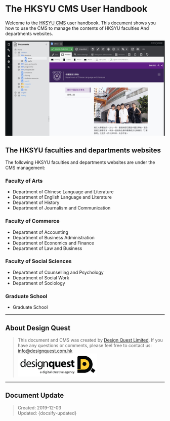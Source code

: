 # The HKSYU CMS User Handbook

Welcome to the [HKSYU CMS](http://hksyu.dev.dq.hk/admin) user handbook. This document shows you how to use the CMS to manage the contents of HKSYU faculties And departments websites.

![](basic/images/03.jpg)

## The HKSYU faculties and departments websites
The following HKSYU faculties and departments websites are under the CMS management:

### Faculty of Arts
- Department of Chinese Language and Literature
- Department of English Language and Literature
- Department of History
- Department of Journalism and Communication

### Faculty of Commerce
- Department of Accounting
- Department of Business Administration
- Department of Economics and Finance
- Department of Law and Business

### Faculty of Social Sciences
- Department of Counselling and Psychology
- Department of Social Work
- Department of Sociology

### Graduate School
- Graduate School

---
## About Design Quest
> This document and CMS was created by [Design Quest Limited](https://designquest.com.hk). If you have any questions or comments, please feel free to contact us: info@designquest.com.hk <br>
<a href="https://designquest.com.hk"><img src="_images/dq-logo.png" style="max-width:250px;"></a>


---
## Document Update
> Created: 2019-12-03<br>
> Updated: {docsify-updated}